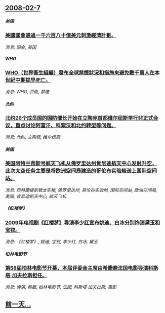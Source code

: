 ## [2008-02-7](/news/2008/02/7/index.md)

##### 美国
### [美國國會通過一千六百八十億美元刺激經濟計劃。](/news/2008/02/7/美國國會通過一千六百八十億美元刺激經濟計劃.md)
_消息: 国会, 美国_

##### WHO
### [WHO（世界衛生組織）發布全球禁煙狀況和措施來避免數千萬人在本世紀中期提早死亡。](/news/2008/02/7/WHO-世界衛生組織-發布全球禁煙狀況和措施來避免數千萬人在本世紀中期提早死亡.md)
_消息: WHO, 世衛, 禁煙_

##### 北约
### [北约26个成员国的国防部长开始在立陶宛首都维尔纽斯举行非正式会议，重点讨论阿富汗、科索沃和北约转型等问题。](/news/2008/02/7/北约26个成员国的国防部长开始在立陶宛首都维尔纽斯举行非正式会议-重点讨论阿富汗-科索沃和北约转型等问题.md)
_消息: 北约, 立陶宛, 维尔纽斯_

##### 美国
### [美国阿特兰蒂斯号航天飞机从佛罗里达州肯尼迪航天中心发射升空，此次太空任务主要是将欧洲空间局建造的哥伦布实验舱送上国际空间站。](/news/2008/02/7/美国阿特兰蒂斯号航天飞机从佛罗里达州肯尼迪航天中心发射升空-此次太空任务主要是将欧洲空间局建造的哥伦布实验舱送上国际空间.md)
_消息: 亞特蘭提斯號太空梭, 佛罗里达州, 哥伦布实验舱, 国际空间站, 欧洲空间局, 美国, 肯尼迪航天中心, 航天飞机_

##### 《红楼梦》
### [2009年电视剧《红楼梦》导演李少红宣布姚迪、白冰分别饰演黛玉和宝钗。](/news/2008/02/7/2009年电视剧-红楼梦-导演李少红宣布姚迪-白冰分别饰演黛玉和宝钗.md)
_消息: 《红楼梦》, 姚迪, 宝钗, 李少红, 白冰, 黛玉_

##### 柏林电影节
### [第58届柏林电影节开幕，本届评委会主席由希腊裔法国电影导演科斯塔·加夫拉斯担任。](/news/2008/02/7/第58届柏林电影节开幕-本届评委会主席由希腊裔法国电影导演科斯塔-加夫拉斯担任.md)
_消息: 導演, 希臘, 柏林电影节, 法國, 科斯塔·加夫拉斯, 電影_

## [前一天...](/news/2008/02/6/index.md)

